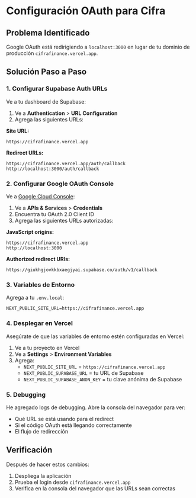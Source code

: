 # Configuración OAuth para Cifra

## Problema Identificado

Google OAuth está redirigiendo a `localhost:3000` en lugar de tu dominio de producción `cifrafinance.vercel.app`.

## Solución Paso a Paso

### 1. Configurar Supabase Auth URLs

Ve a tu dashboard de Supabase:

1. Ve a **Authentication** > **URL Configuration**
2. Agrega las siguientes URLs:

**Site URL:**

```
https://cifrafinance.vercel.app
```

**Redirect URLs:**

```
https://cifrafinance.vercel.app/auth/callback
http://localhost:3000/auth/callback
```

### 2. Configurar Google OAuth Console

Ve a [Google Cloud Console](https://console.cloud.google.com/):

1. Ve a **APIs & Services** > **Credentials**
2. Encuentra tu OAuth 2.0 Client ID
3. Agrega las siguientes URLs autorizadas:

**JavaScript origins:**

```
https://cifrafinance.vercel.app
http://localhost:3000
```

**Authorized redirect URIs:**

```
https://giukhgjovkkbxaegjyai.supabase.co/auth/v1/callback
```

### 3. Variables de Entorno

Agrega a tu `.env.local`:

```
NEXT_PUBLIC_SITE_URL=https://cifrafinance.vercel.app
```

### 4. Desplegar en Vercel

Asegúrate de que las variables de entorno estén configuradas en Vercel:

1. Ve a tu proyecto en Vercel
2. Ve a **Settings** > **Environment Variables**
3. Agrega:
   - `NEXT_PUBLIC_SITE_URL` = `https://cifrafinance.vercel.app`
   - `NEXT_PUBLIC_SUPABASE_URL` = tu URL de Supabase
   - `NEXT_PUBLIC_SUPABASE_ANON_KEY` = tu clave anónima de Supabase

### 5. Debugging

He agregado logs de debugging. Abre la consola del navegador para ver:

- Qué URL se está usando para el redirect
- Si el código OAuth está llegando correctamente
- El flujo de redirección

## Verificación

Después de hacer estos cambios:

1. Despliega la aplicación
2. Prueba el login desde `cifrafinance.vercel.app`
3. Verifica en la consola del navegador que las URLs sean correctas
